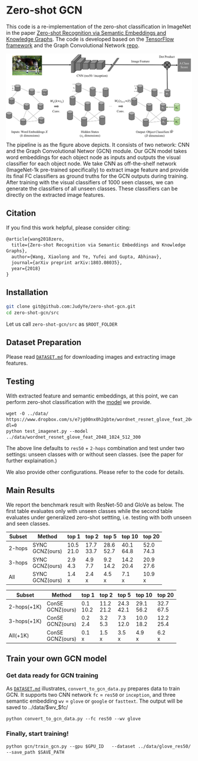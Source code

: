 # Zero-shot GCN

This code is a re-implementation of the zero-shot classification in ImageNet in the paper [Zero-shot Recognition via Semantic Embeddings and Knowledge Graphs](https://arxiv.org/abs/1803.08035). The code is developed based on the [TensorFlow framework](https://www.tensorflow.org/) and the Graph Convolutional Network [repo](https://github.com/tkipf/gcn/tree/master/gcn).

   ![](data/docs/git-gcn-teaser.png)
The pipeline is as the figure above depicts. It consists of two network: CNN and the Graph Convolutional Networ (GCN) module. Our GCN model takes word embeddings for each object node as inputs and outputs the visual classifier for each object node. We take CNN as off-the-shelf network (ImageNet-1k pre-trained specifically) to extract image feature and provide its final FC classifiers as ground truths for the GCN outputs during training. After training with the visual classifiers of 1000 seen classes, we can generate the classifiers of all unseen classes. These classifiers can be directly on the extracted image features.

## Citation
If you find this work helpful, please consider citing:
```
@article{wang2018zero,
  title={Zero-shot Recognition via Semantic Embeddings and Knowledge Graphs},
  author={Wang, Xiaolong and Ye, Yufei and Gupta, Abhinav},
  journal={arXiv preprint arXiv:1803.08035},
  year={2018}
}
```

## Installation

```bash
git clone git@github.com:JudyYe/zero-shot-gcn.git
cd zero-shot-gcn/src
```
Let us call `zero-shot-gcn/src` as `$ROOT_FOLDER`


## Dataset Preparation
Please read [`DATASET.md`](DATASET.md) for downloading images and extracting image features.

## Testing
With extracted feature and semantic embeddings, at this point, we can perform zero-shot classification with the [model](https://www.dropbox.com/sh/q9mid4wjj5vy0si/AADg8_NobfxkDot3VM7tE8Fua?dl=0) we provide.
```Shell
wget -O ../data/ https://www.dropbox.com/s/e7jg00nx0h2gbte/wordnet_resnet_glove_feat_2048_1024_512_300?dl=0
python test_imagenet.py --model ../data/wordnet_resnet_glove_feat_2048_1024_512_300
```
The above line defaults to `res50` + `2-hops` combination and test under two settings: unseen classes with or without seen classes. (see the paper for further explaination.)

We also provide other configurations. Please refer to the code for details.

## Main Results
We report the benchmark result with ResNet-50 and GloVe as below. The first table evaluates only with unseen classes while the second table evaluates under generalized zero-shot settting, i.e. testing with both unseen and seen classes.


Subset |Method | top 1 | top 2 |top 5 |top 10| top 20 |
---|---|---|---|---|---|---|
2-hops | SYNC <br/> GCNZ(ours) | 10.5 <br/> 21.0|	17.7<br/>33.7| 28.6 <br/> 52.7 |	40.1<br/> 64.8 |	52.0 <br/> 74.3
3-hops | SYNC <br/>GCNZ(ours) | 2.9 <br/> 4.3 | 	4.9<br/> 7.7 |9.2 <br/>14.2	| 14.2 <br/>20.4|	20.9 <br/> 27.6|
All | SYNC <br/>GCNZ(ours) | 1.4 <br/>x	|2.4 <br/> x |4.5 <br/> x	|7.1 <br/> x	|10.9 <br/> x|




Subset |Method | top 1 | top 2 |top 5 |top 10| top 20 |
---|---|---|---|---|---|---|
2-hops(+1K) | ConSE <br/> GCNZ(ours) | 0.1 <br/> 10.2|	11.2<br/>21.2| 24.3 <br/> 42.1 |	29.1<br/> 56.2 |	32.7 <br/> 67.5
3-hops(+1K) | ConSE <br/>GCNZ(ours) | 0.2 <br/> 2.4 | 	3.2<br/> 5.3 |7.3 <br/>12.0	| 10.0 <br/>18.2|12.2 <br/> 25.4|
All(+1K) | ConSE <br/>GCNZ(ours) | 0.1 <br/>x	|1.5 <br/> x |3.5 <br/> x	|4.9 <br/> x	|6.2 <br/> x|







## Train your own GCN model
### Get data ready for GCN training
As [`DATASET.md`](DATASET.md) illustrates, `convert_to_gcn_data.py` prepares data to train GCN. It supports two CNN network `fc` = `res50` or `inception`, and three semantic embedding `wv` = `glove` or `google` or `fasttext`.
The output will be saved to ../data/$wv_$fc/
```Shell
python convert_to_gcn_data.py --fc res50 --wv glove
```

### Finally, start training!
```Shell
python gcn/train_gcn.py --gpu $GPU_ID 	--dataset ../data/glove_res50/ --save_path $SAVE_PATH
```

